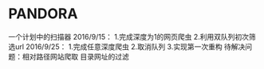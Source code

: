 # PANDORA
一个计划中的扫描器
2016/9/15：
1.完成深度为1的网页爬虫
2.利用双队列初次筛选url
2016/9/25：
1.完成任意深度爬虫
2.取消队列
3.实现第一次重构
待解决问题：相对路径网站爬取
			目录网址的过滤
			
